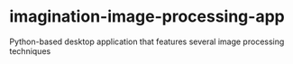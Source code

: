 # imagination-image-processing-app
 Python-based desktop application that features several image processing techniques
